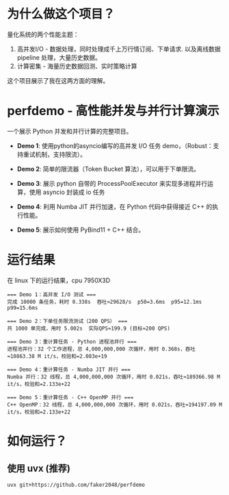 # 为什么做这个项目？

量化系统的两个性能主题：  
1. 高并发I/O - 数据处理，同时处理成千上万行情订阅、下单请求. 以及离线数据 pipeline 处理，大量历史数据。
2. 计算密集 - 海量历史数据回测、实时策略计算  

这个项目展示了我在这两方面的理解。

# perfdemo - 高性能并发与并行计算演示

一个展示 Python 并发和并行计算的完整项目。

- **Demo 1**: 使用python的asyncio编写的高并发 I/O 任务 demo，（Robust：支持重试机制，支持限流）。

- **Demo 2**: 简单的限流器（Token Bucket 算法），可以用于下单限流。

- **Demo 3**: 展示 python 自带的 ProcessPoolExecutor 来实现多进程并行运算，使用 asyncio 封装成 io 任务

- **Demo 4**: 利用 Numba JIT 并行加速，在 Python 代码中获得接近 C++ 的执行性能。

- **Demo 5**: 展示如何使用 PyBind11 + C++ 结合。


# 运行结果

在 linux 下的运行结果，cpu 7950X3D

```
=== Demo 1：高并发 I/O 测试 ===
完成 10000 条任务，耗时 0.338s  吞吐≈29628/s  p50=3.6ms  p95=12.1ms  p99=15.6ms

=== Demo 2：下单任务限流测试（200 QPS） ===
共 1000 单完成，用时 5.002s  实际QPS≈199.9 (目标≈200 QPS)

=== Demo 3：重计算任务 - Python 进程池并行 ===
进程池并行：32 个工作进程，总 4,000,000,000 次循环，用时 0.368s，吞吐≈10863.38 M it/s，校验和=2.083e+19

=== Demo 4：重计算任务 - Numba JIT 并行 ===
Numba 并行：32 线程，总 4,000,000,000 次循环，用时 0.021s，吞吐≈189366.98 M it/s，校验和=2.133e+22

=== Demo 5：重计算任务 - C++ OpenMP 并行 ===
C++ OpenMP：32 线程，总 4,000,000,000 次循环，用时 0.021s，吞吐≈194197.09 M it/s，校验和=2.133e+22
```

# 如何运行？

## 使用 uvx (推荐)

```
uvx git+https://github.com/faker2048/perfdemo
```
